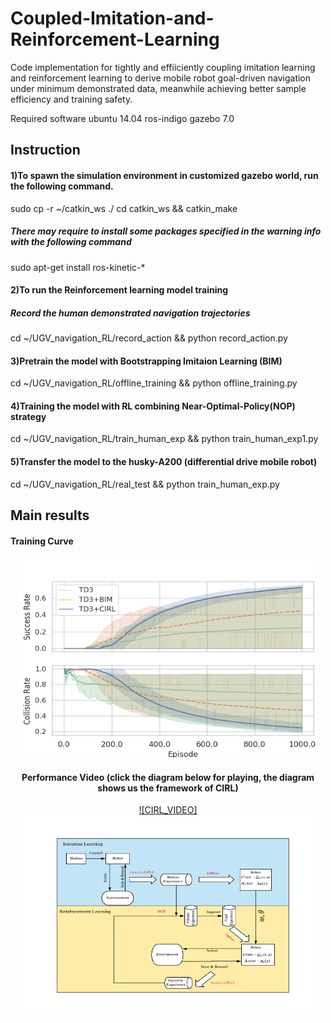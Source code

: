 # Coupled-Imitation-and-Reinforcement-Learning
Code implementation for tightly and effiiciently coupling imitation learning and reinforcement learning to derive mobile robot goal-driven navigation under minimum demonstrated data, meanwhile achieving better sample efficiency and training safety.


Required software
ubuntu 14.04
ros-indigo
gazebo 7.0

## Instruction
#### 1)To spawn the simulation environment in customized gazebo world, run the following command.
sudo cp -r ~/catkin_ws  ./
cd catkin_ws && catkin_make 

##### There may require to install some packages specified in the warning info with the following command
sudo apt-get install ros-kinetic-*

#### 2)To run the Reinforcement learning model training
##### Record the human demonstrated navigation trajectories
cd ~/UGV_navigation_RL/record_action && python record_action.py

#### 3)Pretrain the model with Bootstrapping Imitaion Learning (BIM)
cd ~/UGV_navigation_RL/offline_training && python offline_training.py

#### 4)Training the model with RL combining Near-Optimal-Policy(NOP) strategy
cd ~/UGV_navigation_RL/train_human_exp  && python train_human_exp1.py

#### 5)Transfer the model to the husky-A200 (differential drive mobile robot)
cd ~/UGV_navigation_RL/real_test  && python train_human_exp.py

## Main results
#### Training Curve
<div align=center><img width="480" height="320" src="https://github.com/lukewenMX/Coupled-Imitation-and-Reinforcement-Learning/blob/master/images/TD3_curve.png"/>


#### Performance Video (click the diagram below for playing, the diagram shows us the framework of CIRL)
[![CIRL_VIDEO]<img width="480" height="320" src="https://github.com/lukewenMX/Coupled-Imitation-and-Reinforcement-Learning/blob/master/images/CIRL.png"/>](https://www.youtube.com/watch?v=v1kHIaRd9Rw "CIRL_VIDEO")
